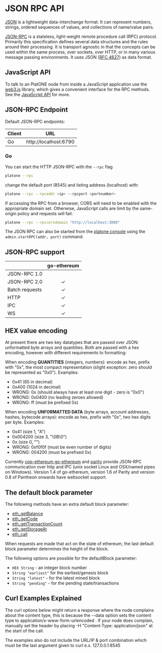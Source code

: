 # JSON RPC API

[JSON](http://json.org/) is a lightweight data-interchange format. It can represent numbers, strings, ordered sequences of values, and collections of name/value pairs.

[JSON-RPC](http://www.jsonrpc.org/specification) is a stateless, light-weight remote procedure call (RPC) protocol. Primarily this specification defines several data structures and the rules around their processing. It is transport agnostic in that the concepts can be used within the same process, over sockets, over HTTP, or in many various message passing environments. It uses JSON ([RFC 4627](http://www.ietf.org/rfc/rfc4627.txt)) as data format.

## JavaScript API

To talk to an PlatONE node from inside a JavaScript application use the [web3.js](https://github.com/ethereum/web3.js) library, which gives a convenient interface for the RPC methods.
See the [JavaScript API](https://github.com/ethereum/wiki/wiki/JavaScript-API) for more.

## JSON-RPC Endpoint

Default JSON-RPC endpoints:

| Client | URL |
|-------|:------------:|
| Go |http://localhost:6790 | 

### Go

You can start the HTTP JSON-RPC with the `--rpc` flag

```bash
platone --rpc
```

change the default port (8545) and listing address (localhost) with:

```bash
platone --rpc --rpcaddr <ip> --rpcport <portnumber>
```

If accessing the RPC from a browser, CORS will need to be enabled with the appropriate domain set. Otherwise, JavaScript calls are limit by the same-origin policy and requests will fail:

```bash
platone --rpc --rpccorsdomain "http://localhost:3000"
```

The JSON RPC can also be started from the [platone console](https://github.com/ethereum/go-ethereum/wiki/JavaScript-Console) using the `admin.startRPC(addr, port)` command.

## JSON-RPC support

| | go-ethereum |
|-------|:------------:|
| JSON-RPC 1.0 | |
| JSON-RPC 2.0 | &#x2713; |
| Batch requests | &#x2713; |
| HTTP | &#x2713; |
| IPC | &#x2713; |
| WS | &#x2713; |

## HEX value encoding

At present there are two key datatypes that are passed over JSON: unformatted byte arrays and quantities. Both are passed with a hex encoding, however with different requirements to formatting:

When encoding **QUANTITIES** (integers, numbers): encode as hex, prefix with "0x", the most compact representation (slight exception: zero should be represented as "0x0"). Examples:

- 0x41 (65 in decimal)
- 0x400 (1024 in decimal)
- WRONG: 0x (should always have at least one digit - zero is "0x0")
- WRONG: 0x0400 (no leading zeroes allowed)
- WRONG: ff (must be prefixed 0x)

When encoding **UNFORMATTED DATA** (byte arrays, account addresses, hashes, bytecode arrays): encode as hex, prefix with "0x", two hex digits per byte. Examples:

- 0x41 (size 1, "A")
- 0x004200 (size 3, "\0B\0")
- 0x (size 0, "")
- WRONG: 0xf0f0f (must be even number of digits)
- WRONG: 004200 (must be prefixed 0x)

Currently [cpp-ethereum](https://github.com/ethereum/cpp-ethereum),[go-ethereum](https://github.com/ethereum/go-ethereum) and [parity](https://github.com/paritytech/parity) provide JSON-RPC communication over http and IPC (unix socket Linux and OSX/named pipes on Windows). Version 1.4 of go-ethereum, version 1.6 of Parity and version 0.8 of Pantheon onwards have websocket support.

## The default block parameter

The following methods have an extra default block parameter:

- [eth_getBalance](#eth_getbalance)
- [eth_getCode](#eth_getcode)
- [eth_getTransactionCount](#eth_gettransactioncount)
- [eth_getStorageAt](#eth_getstorageat)
- [eth_call](#eth_call)

When requests are made that act on the state of ethereum, the last default block parameter determines the height of the block.

The following options are possible for the defaultBlock parameter:

- `HEX String` - an integer block number
- `String "earliest"` for the earliest/genesis block
- `String "latest"` - for the latest mined block
- `String "pending"` - for the pending state/transactions

## Curl Examples Explained

The curl options below might return a response where the node complains about the content type, this is because the --data option sets the content type to application/x-www-form-urlencoded . If your node does complain, manually set the header by placing -H "Content-Type: application/json" at the start of the call.

The examples also do not include the URL/IP & port combination which must be the last argument given to curl e.x. 127.0.0.1:8545
